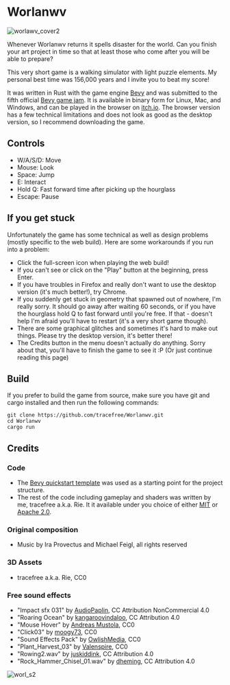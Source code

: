# Worlanwv

![worlawv_cover2](https://github.com/user-attachments/assets/8ba5ad0a-757d-4a71-9842-93b48070c3fd)

Whenever Worlanwv returns it spells disaster for the world. Can you finish your art project in time so that at least those who come after you will be able to prepare?

This very short game is a walking simulator with light puzzle elements. My personal best time was 156,000 years and I invite you to beat my score!

It was written in Rust with the game engine [Bevy](https://bevyengine.org/) and was submitted to the fifth official [Bevy game jam](https://itch.io/jam/bevy-jam-5). It is available in binary form for Linux, Mac, and Windows, and can be played in the browser on [itch.io](https://tracefree.itch.io/worlanwv). The browser version has a few technical limitations and does not look as good as the desktop version, so I recommend downloading the game.

## Controls
- W/A/S/D: Move
- Mouse: Look
- Space: Jump
- E: Interact
- Hold Q: Fast forward time after picking up the hourglass
- Escape: Pause

## If you get stuck
Unfortunately the game has some technical as well as design problems (mostly specific to the web build). Here are some workarounds if you run into a problem:
- Click the full-screen icon when playing the web build!
- If you can't see or click on the "Play" button at the beginning, press Enter.
- If you have troubles in Firefox and really don't want to use the desktop version (it's much better!), try Chrome.
- If you suddenly get stuck in geometry that spawned out of nowhere, I'm really sorry. It should go away after waiting 60 seconds, or if you have the hourglass hold Q to fast forward until you're free. If that - doesn't help I'm afraid you'll have to restart (it's a very short game though).
- There are some graphical glitches and sometimes it's hard to make out things. Please try the desktop version, it's better there!
- The Credits button in the menu doesn't actually do anything. Sorry about that, you'll have to finish the game to see it :P (Or just continue reading this page)

## Build
If you prefer to build the game from source, make sure you have git and cargo installed and then run the following commands:
```
git clone https://github.com/tracefree/Worlanwv.git
cd Worlanwv
cargo run
```

## Credits
### Code
- The [Bevy quickstart template](https://github.com/TheBevyFlock/bevy_new_2d) was used as a starting point for the project structure.
- The rest of the code including gameplay and shaders was written by me, tracefree a.k.a. Rie. It it available under you choice of either [MIT](LICENSE-MIT) or [Apache 2.0](LICENSE-APACHE).

### Original composition
- Music by Ira Provectus and Michael Feigl, all rights reserved

### 3D Assets
- tracefree a.k.a. Rie, CC0

### Free sound effects
- "Impact sfx 031" by [AudioPaplin](https://freesound.org/people/AudioPapkin/sounds/648454/), CC Attribution NonCommercial 4.0
- "Roaring Ocean" by [kangaroovindaloo](https://freesound.org/people/kangaroovindaloo/sounds/246515/), CC Attribution 4.0
- "Mouse Hover" by [Andreas Mustola](https://freesound.org/people/Andreas.Mustola/sounds/255764/), CC0
- "Click03" by [moogy73](https://freesound.org/people/moogy73/sounds/425726/), CC0
- "Sound Effects Pack" by [OwlishMedia](https://opengameart.org/content/sound-effects-pack), CC0
- "Plant_Harvest_03" by [Valenspire](https://freesound.org/people/Valenspire/sounds/699492/), CC0
- "Rowing2.wav" by [juskiddink](https://freesound.org/people/juskiddink/sounds/101921/), CC Attribution 4.0
- "Rock_Hammer_Chisel_01.wav" by [dheming](https://freesound.org/people/dheming/sounds/240981/), CC Attribution 4.0

![worl_s2](https://github.com/user-attachments/assets/74df542d-7235-4fff-9c6f-533973b31ae4)
  
